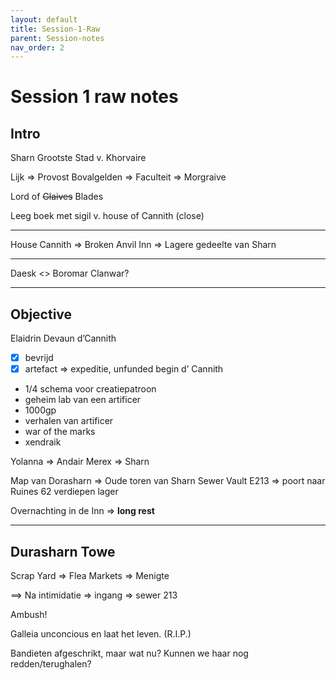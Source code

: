 ```yaml
---
layout: default
title: Session-1-Raw
parent: Session-notes
nav_order: 2
---
```

# Session 1 raw notes

## Intro
Sharn Grootste Stad v. Khorvaire

Lijk => Provost Bovalgelden => Faculteit => Morgraive

Lord of ~~Glaives~~ Blades

Leeg boek met sigil v. house of Cannith (close)

---
House Cannith => Broken Anvil Inn => Lagere gedeelte van Sharn

---
Daesk <> Boromar
Clanwar?

---
## Objective
Elaidrin Devaun d’Cannith

- [x] bevrijd
- [x] artefact => expeditie, unfunded
begin d’ Cannith

* 1/4 schema voor creatiepatroon
* geheim lab van een artificer
* 1000gp
* verhalen van artificer
* war of the marks
* xendraik

Yolanna => Andair
Merex => Sharn

Map van Dorasharn => Oude toren van Sharn
Sewer Vault E213 => poort naar Ruines
62 verdiepen lager

Overnachting in de Inn => **long rest**

---
## Durasharn Towe
Scrap Yard => Flea Markets => Menigte

==> Na intimidatie => ingang => sewer 213

Ambush!

Galleia unconcious en laat het leven. (R.I.P.)

Bandieten afgeschrikt, maar wat nu?
Kunnen we haar nog redden/terughalen?
